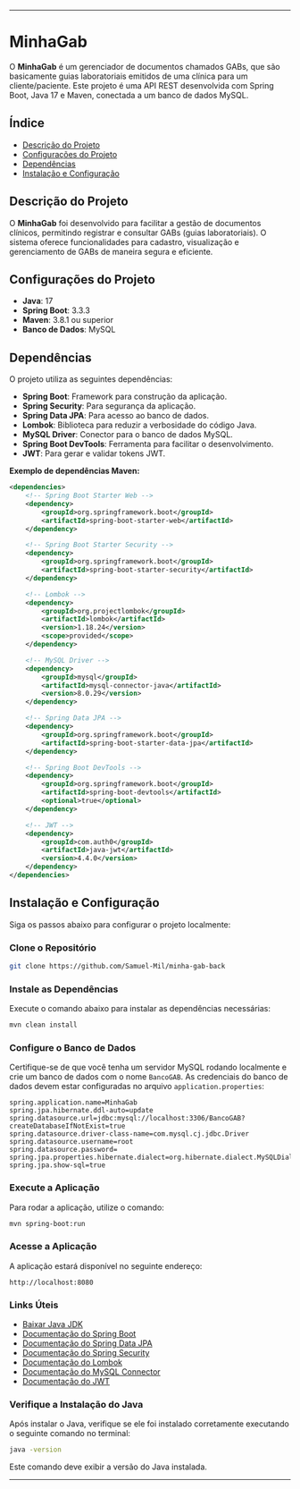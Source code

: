 
---

# MinhaGab

O **MinhaGab** é um gerenciador de documentos chamados GABs, que são basicamente guias laboratoriais emitidos de uma clínica para um cliente/paciente. Este projeto é uma API REST desenvolvida com Spring Boot, Java 17 e Maven, conectada a um banco de dados MySQL.

## Índice

- [Descrição do Projeto](#descrição-do-projeto)
- [Configurações do Projeto](#configurações-do-projeto)
- [Dependências](#dependências)
- [Instalação e Configuração](#instalação-e-configuração)

## Descrição do Projeto

O **MinhaGab** foi desenvolvido para facilitar a gestão de documentos clínicos, permitindo registrar e consultar GABs (guias laboratoriais). O sistema oferece funcionalidades para cadastro, visualização e gerenciamento de GABs de maneira segura e eficiente.

## Configurações do Projeto

- **Java**: 17
- **Spring Boot**: 3.3.3
- **Maven**: 3.8.1 ou superior
- **Banco de Dados**: MySQL

## Dependências

O projeto utiliza as seguintes dependências:

- **Spring Boot**: Framework para construção da aplicação.
- **Spring Security**: Para segurança da aplicação.
- **Spring Data JPA**: Para acesso ao banco de dados.
- **Lombok**: Biblioteca para reduzir a verbosidade do código Java.
- **MySQL Driver**: Conector para o banco de dados MySQL.
- **Spring Boot DevTools**: Ferramenta para facilitar o desenvolvimento.
- **JWT**: Para gerar e validar tokens JWT.

**Exemplo de dependências Maven:**

```xml
<dependencies>
    <!-- Spring Boot Starter Web -->
    <dependency>
        <groupId>org.springframework.boot</groupId>
        <artifactId>spring-boot-starter-web</artifactId>
    </dependency>

    <!-- Spring Boot Starter Security -->
    <dependency>
        <groupId>org.springframework.boot</groupId>
        <artifactId>spring-boot-starter-security</artifactId>
    </dependency>

    <!-- Lombok -->
    <dependency>
        <groupId>org.projectlombok</groupId>
        <artifactId>lombok</artifactId>
        <version>1.18.24</version>
        <scope>provided</scope>
    </dependency>

    <!-- MySQL Driver -->
    <dependency>
        <groupId>mysql</groupId>
        <artifactId>mysql-connector-java</artifactId>
        <version>8.0.29</version>
    </dependency>

    <!-- Spring Data JPA -->
    <dependency>
        <groupId>org.springframework.boot</groupId>
        <artifactId>spring-boot-starter-data-jpa</artifactId>
    </dependency>

    <!-- Spring Boot DevTools -->
    <dependency>
        <groupId>org.springframework.boot</groupId>
        <artifactId>spring-boot-devtools</artifactId>
        <optional>true</optional>
    </dependency>

    <!-- JWT -->
	<dependency>
        <groupId>com.auth0</groupId>
        <artifactId>java-jwt</artifactId>
        <version>4.4.0</version>
    </dependency>
</dependencies>
```

## Instalação e Configuração

Siga os passos abaixo para configurar o projeto localmente:

### Clone o Repositório

```bash
git clone https://github.com/Samuel-Mil/minha-gab-back
```

### Instale as Dependências

Execute o comando abaixo para instalar as dependências necessárias:

```bash
mvn clean install
```


### Configure o Banco de Dados

Certifique-se de que você tenha um servidor MySQL rodando localmente e crie um banco de dados com o nome `BancoGAB`. As credenciais do banco de dados devem estar configuradas no arquivo `application.properties`:

```properties
spring.application.name=MinhaGab
spring.jpa.hibernate.ddl-auto=update
spring.datasource.url=jdbc:mysql://localhost:3306/BancoGAB?createDatabaseIfNotExist=true
spring.datasource.driver-class-name=com.mysql.cj.jdbc.Driver
spring.datasource.username=root
spring.datasource.password=
spring.jpa.properties.hibernate.dialect=org.hibernate.dialect.MySQLDialect
spring.jpa.show-sql=true
```

### Execute a Aplicação

Para rodar a aplicação, utilize o comando:

```bash
mvn spring-boot:run
```

### Acesse a Aplicação

A aplicação estará disponível no seguinte endereço:

```
http://localhost:8080
```

### Links Úteis

- [Baixar Java JDK](https://www.oracle.com/java/technologies/javase-jdk17-downloads.html)
- [Documentação do Spring Boot](https://spring.io/projects/spring-boot)
- [Documentação do Spring Data JPA](https://spring.io/projects/spring-data-jpa)
- [Documentação do Spring Security](https://spring.io/projects/spring-security)
- [Documentação do Lombok](https://projectlombok.org/)
- [Documentação do MySQL Connector](https://dev.mysql.com/doc/connector-j/8.0/en/)
- [Documentação do JWT](https://medium.com/@hemangdtu/mastering-json-web-tokens-jwt-a-comprehensive-guide-9a596c93e982)

### Verifique a Instalação do Java

Após instalar o Java, verifique se ele foi instalado corretamente executando o seguinte comando no terminal:

```bash
java -version
```

Este comando deve exibir a versão do Java instalada.

---
